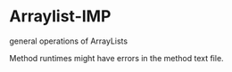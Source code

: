 # Arraylist-IMP
general operations of ArrayLists


Method runtimes might have errors in the method text file.
